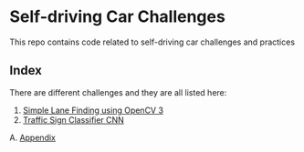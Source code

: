 # Self-driving Car Challenges
This repo contains code related to self-driving car challenges and practices

## Index
There are different challenges and they are all listed here:
1.  [Simple Lane Finding using OpenCV 3](./LaneFinding/LaneFindingAlgorithmDescription.md)
2.  [Traffic Sign Classifier CNN](./TrafficSignClassifier/TrafficSignClassifier_Description.md)


A.	[Appendix](./Appendix/README.md)
